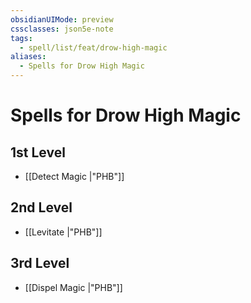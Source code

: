 ```yaml
---
obsidianUIMode: preview
cssclasses: json5e-note
tags:
  - spell/list/feat/drow-high-magic
aliases:
  - Spells for Drow High Magic
---
```

# Spells for Drow High Magic

## 1st Level

- [[Detect Magic \|"PHB"]] 

## 2nd Level

- [[Levitate \|"PHB"]] 

## 3rd Level

- [[Dispel Magic \|"PHB"]]
